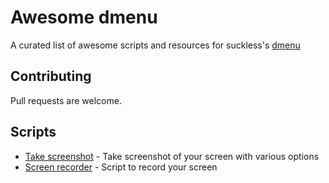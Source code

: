 # Awesome dmenu
A curated list of awesome scripts and resources for suckless's [dmenu](https://tools.suckless.org/dmenu/)

## Contributing
Pull requests are welcome.

## Scripts
* [Take screenshot](https://github.com/tanuj101/awesome-dmenu/tree/master/screenshot) - Take screenshot of your screen with various options
* [Screen recorder](https://github.com/tanuj101/awesome-dmenu/tree/master/recorder) - Script to record your screen


